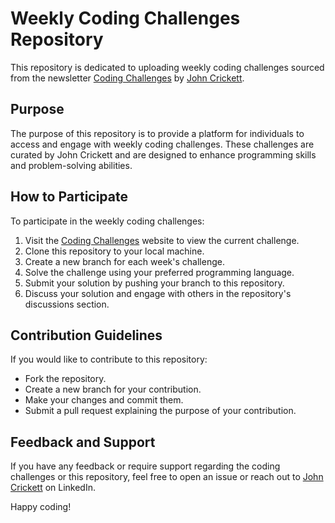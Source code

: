 # Weekly Coding Challenges Repository

This repository is dedicated to uploading weekly coding challenges sourced from the newsletter [Coding Challenges](https://codingchallenges.fyi/challenges/intro) by [John Crickett](https://www.linkedin.com/in/johncrickett/). 

## Purpose

The purpose of this repository is to provide a platform for individuals to access and engage with weekly coding challenges. These challenges are curated by John Crickett and are designed to enhance programming skills and problem-solving abilities.

## How to Participate

To participate in the weekly coding challenges:

1. Visit the [Coding Challenges](https://codingchallenges.fyi/challenges/intro) website to view the current challenge.
2. Clone this repository to your local machine.
3. Create a new branch for each week's challenge.
4. Solve the challenge using your preferred programming language.
5. Submit your solution by pushing your branch to this repository.
6. Discuss your solution and engage with others in the repository's discussions section.

## Contribution Guidelines

If you would like to contribute to this repository:

- Fork the repository.
- Create a new branch for your contribution.
- Make your changes and commit them.
- Submit a pull request explaining the purpose of your contribution.

## Feedback and Support

If you have any feedback or require support regarding the coding challenges or this repository, feel free to open an issue or reach out to [John Crickett](https://www.linkedin.com/in/johncrickett/) on LinkedIn.

Happy coding!
